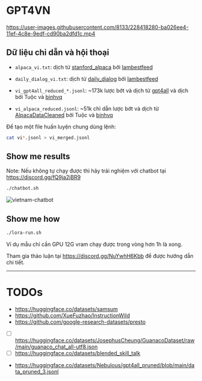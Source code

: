 # GPT4VN

https://user-images.githubusercontent.com/8133/228418280-ba026ee4-11ef-4c8e-9edf-cd90ba2dfd1c.mp4

## Dữ liệu chỉ dẫn và hội thoại

- `alpaca_vi.txt`: dịch từ [stanford_alpaca](https://github.com/tatsu-lab/stanford_alpaca) bởi [Iambestfeed](https://github.com/Iambestfeed)

- `daily_dialog_vi.txt`: dịch từ [daily_dialog](https://huggingface.co/datasets/daily_dialog) bởi [Iambestfeed](https://www.kaggle.com/datasets/iambestfeeder)

- `vi_gpt4all_reduced_*.jsonl`: ~173k lược bớt và dịch từ [gpt4all](https://github.com/nomic-ai/gpt4all) và dịch bởi Tuộc và [binhvq](https://github.com/binhvq)

- `vi_alpaca_reduced.jsonl`: ~51k chỉ dẫn lược bớt và dịch từ [AlpacaDataCleaned](https://github.com/gururise/AlpacaDataCleaned) bởi Tuộc và [binhvq](https://github.com/binhvq)

Để tạo một file huấn luyện chung dùng lệnh:
```sh
cat vi*.jsonl > vi_merged.jsonl
```


## Show me results

Note: Nếu không tự chạy được thì hãy trải nghiệm với chatbot tại https://discord.gg/fQ9ja2jBR9

```sh
./chatbot.sh
```

![vietnam-chatbot](https://user-images.githubusercontent.com/8133/229118963-e34d4dd6-b1ba-4307-9453-043c5afdb979.png)

## Show me how
```sh
./lora-run.sh
```
Ví dụ mẫu chỉ cần GPU 12G vram chạy được trong vòng hơn 1h là xong.

Tham gia thảo luận tại https://discord.gg/NuYwhH6Kbb để được hướng dẫn chi tiết.


- - -


# TODOs

- https://huggingface.co/datasets/samsum
- https://github.com/XueFuzhao/InstructionWild
- https://github.com/google-research-datasets/presto
- [ ] https://huggingface.co/datasets/JosephusCheung/GuanacoDataset/raw/main/guanaco_chat_all-utf8.json
- [ ] https://huggingface.co/datasets/blended_skill_talk
- https://huggingface.co/datasets/Nebulous/gpt4all_pruned/blob/main/data_pruned_3.jsonl
